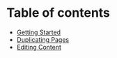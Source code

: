 # Table of contents

* [Getting Started](README.md)
* [Duplicating Pages](duplicating-pages.md)
* [Editing Content](editing-content.md)
